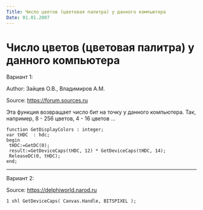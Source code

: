 ```yaml
---
Title: Число цветов (цветовая палитра) у данного компьютера
Date: 01.01.2007
---
```



Число цветов (цветовая палитра) у данного компьютера
====================================================

Вариант 1:

Author: Зайцев О.В., Владимиров А.М.

Source: <https://forum.sources.ru>

Эта функция возвращает число бит на точку у данного компьютера. Так,
например, 8 - 256 цветов, 4 - 16 цветов ...

    function GetDisplayColors : integer;
    var tHDC  : hdc;
    begin
     tHDC:=GetDC(0);
     result:=GetDeviceCaps(tHDC, 12) * GetDeviceCaps(tHDC, 14);
     ReleaseDC(0, tHDC);
    end;

------------------------------------------------------------------------

Вариант 2:

Source: <https://delphiworld.narod.ru>

    1 shl GetDeviceCaps( Canvas.Handle, BITSPIXEL );

